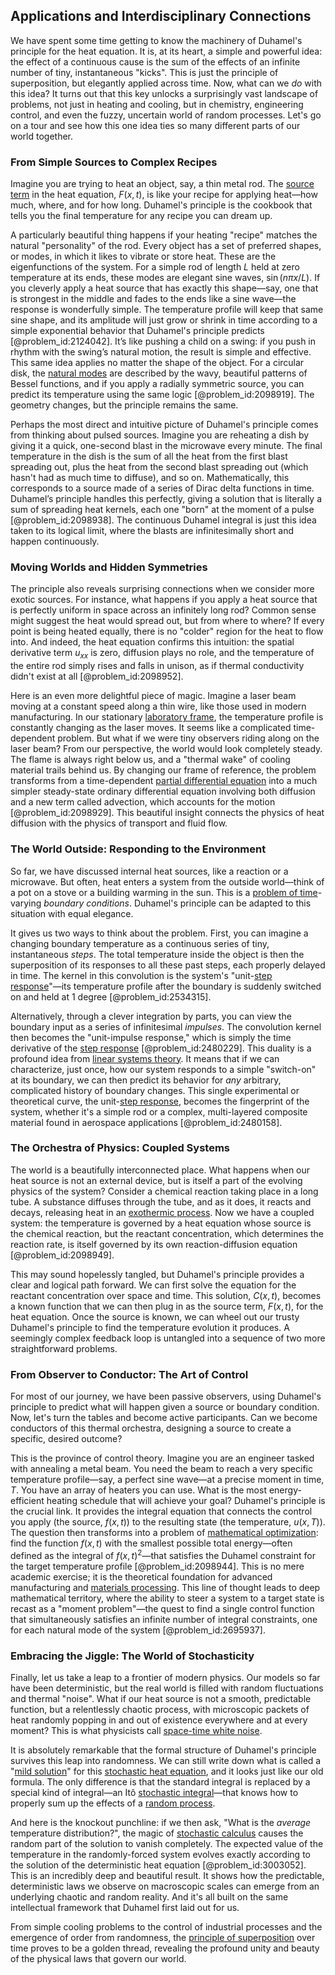 ## Applications and Interdisciplinary Connections

We have spent some time getting to know the machinery of Duhamel's principle for the heat equation. It is, at its heart, a simple and powerful idea: the effect of a continuous cause is the sum of the effects of an infinite number of tiny, instantaneous "kicks". This is just the principle of superposition, but elegantly applied across time. Now, what can we *do* with this idea? It turns out that this key unlocks a surprisingly vast landscape of problems, not just in heating and cooling, but in chemistry, engineering control, and even the fuzzy, uncertain world of random processes. Let's go on a tour and see how this one idea ties so many different parts of our world together.

### From Simple Sources to Complex Recipes

Imagine you are trying to heat an object, say, a thin metal rod. The [source term](@article_id:268617) in the heat equation, $F(x, t)$, is like your recipe for applying heat—how much, where, and for how long. Duhamel's principle is the cookbook that tells you the final temperature for any recipe you can dream up.

A particularly beautiful thing happens if your heating "recipe" matches the natural "personality" of the rod. Every object has a set of preferred shapes, or modes, in which it likes to vibrate or store heat. These are the eigenfunctions of the system. For a simple rod of length $L$ held at zero temperature at its ends, these modes are elegant sine waves, $\sin(n\pi x/L)$. If you cleverly apply a heat source that has exactly this shape—say, one that is strongest in the middle and fades to the ends like a sine wave—the response is wonderfully simple. The temperature profile will keep that same sine shape, and its amplitude will just grow or shrink in time according to a simple exponential behavior that Duhamel's principle predicts [@problem_id:2124042]. It’s like pushing a child on a swing: if you push in rhythm with the swing’s natural motion, the result is simple and effective. This same idea applies no matter the shape of the object. For a circular disk, the [natural modes](@article_id:276512) are described by the wavy, beautiful patterns of Bessel functions, and if you apply a radially symmetric source, you can predict its temperature using the same logic [@problem_id:2098919]. The geometry changes, but the principle remains the same.

Perhaps the most direct and intuitive picture of Duhamel's principle comes from thinking about pulsed sources. Imagine you are reheating a dish by giving it a quick, one-second blast in the microwave every minute. The final temperature in the dish is the sum of all the heat from the first blast spreading out, plus the heat from the second blast spreading out (which hasn't had as much time to diffuse), and so on. Mathematically, this corresponds to a source made of a series of Dirac delta functions in time. Duhamel’s principle handles this perfectly, giving a solution that is literally a sum of spreading heat kernels, each one "born" at the moment of a pulse [@problem_id:2098938]. The continuous Duhamel integral is just this idea taken to its logical limit, where the blasts are infinitesimally short and happen continuously.

### Moving Worlds and Hidden Symmetries

The principle also reveals surprising connections when we consider more exotic sources. For instance, what happens if you apply a heat source that is perfectly uniform in space across an infinitely long rod? Common sense might suggest the heat would spread out, but from where to where? If every point is being heated equally, there is no "colder" region for the heat to flow into. And indeed, the heat equation confirms this intuition: the spatial derivative term $u_{xx}$ is zero, diffusion plays no role, and the temperature of the entire rod simply rises and falls in unison, as if thermal conductivity didn't exist at all [@problem_id:2098952].

Here is an even more delightful piece of magic. Imagine a laser beam moving at a constant speed along a thin wire, like those used in modern manufacturing. In our stationary [laboratory frame](@article_id:166497), the temperature profile is constantly changing as the laser moves. It seems like a complicated time-dependent problem. But what if we were tiny observers riding along on the laser beam? From our perspective, the world would look completely steady. The flame is always right below us, and a "thermal wake" of cooling material trails behind us. By changing our frame of reference, the problem transforms from a time-dependent [partial differential equation](@article_id:140838) into a much simpler steady-state ordinary differential equation involving both diffusion and a new term called advection, which accounts for the motion [@problem_id:2098929]. This beautiful insight connects the physics of heat diffusion with the physics of transport and fluid flow.

### The World Outside: Responding to the Environment

So far, we have discussed internal heat sources, like a reaction or a microwave. But often, heat enters a system from the outside world—think of a pot on a stove or a building warming in the sun. This is a [problem of time](@article_id:202331)-varying *boundary conditions*. Duhamel's principle can be adapted to this situation with equal elegance.

It gives us two ways to think about the problem. First, you can imagine a changing boundary temperature as a continuous series of tiny, instantaneous *steps*. The total temperature inside the object is then the superposition of its responses to all these past steps, each properly delayed in time. The kernel in this convolution is the system's "unit-[step response](@article_id:148049)"—its temperature profile after the boundary is suddenly switched on and held at 1 degree [@problem_id:2534315].

Alternatively, through a clever integration by parts, you can view the boundary input as a series of infinitesimal *impulses*. The convolution kernel then becomes the "unit-impulse response," which is simply the time derivative of the [step response](@article_id:148049) [@problem_id:2480229]. This duality is a profound idea from [linear systems theory](@article_id:172331). It means that if we can characterize, just once, how our system responds to a simple "switch-on" at its boundary, we can then predict its behavior for *any* arbitrary, complicated history of boundary changes. This single experimental or theoretical curve, the unit-[step response](@article_id:148049), becomes the fingerprint of the system, whether it's a simple rod or a complex, multi-layered composite material found in aerospace applications [@problem_id:2480158].

### The Orchestra of Physics: Coupled Systems

The world is a beautifully interconnected place. What happens when our heat source is not an external device, but is itself a part of the evolving physics of the system? Consider a chemical reaction taking place in a long tube. A substance diffuses through the tube, and as it does, it reacts and decays, releasing heat in an [exothermic process](@article_id:146674). Now we have a coupled system: the temperature is governed by a heat equation whose source is the chemical reaction, but the reactant concentration, which determines the reaction rate, is itself governed by its own reaction-diffusion equation [@problem_id:2098949].

This may sound hopelessly tangled, but Duhamel's principle provides a clear and logical path forward. We can first solve the equation for the reactant concentration over space and time. This solution, $C(x,t)$, becomes a known function that we can then plug in as the source term, $F(x,t)$, for the heat equation. Once the source is known, we can wheel out our trusty Duhamel's principle to find the temperature evolution it produces. A seemingly complex feedback loop is untangled into a sequence of two more straightforward problems.

### From Observer to Conductor: The Art of Control

For most of our journey, we have been passive observers, using Duhamel's principle to predict what will happen given a source or boundary condition. Now, let's turn the tables and become active participants. Can we become conductors of this thermal orchestra, designing a source to create a specific, desired outcome?

This is the province of control theory. Imagine you are an engineer tasked with annealing a metal beam. You need the beam to reach a very specific temperature profile—say, a perfect sine wave—at a precise moment in time, $T$. You have an array of heaters you can use. What is the most energy-efficient heating schedule that will achieve your goal? Duhamel's principle is the crucial link. It provides the integral equation that connects the control you apply (the source, $f(x,t)$) to the resulting state (the temperature, $u(x,T)$). The question then transforms into a problem of [mathematical optimization](@article_id:165046): find the function $f(x,t)$ with the smallest possible total energy—often defined as the integral of $f(x,t)^2$—that satisfies the Duhamel constraint for the target temperature profile [@problem_id:2098944]. This is no mere academic exercise; it is the theoretical foundation for advanced manufacturing and [materials processing](@article_id:202793). This line of thought leads to deep mathematical territory, where the ability to steer a system to a target state is recast as a "moment problem"—the quest to find a single control function that simultaneously satisfies an infinite number of integral constraints, one for each natural mode of the system [@problem_id:2695937].

### Embracing the Jiggle: The World of Stochasticity

Finally, let us take a leap to a frontier of modern physics. Our models so far have been deterministic, but the real world is filled with random fluctuations and thermal "noise". What if our heat source is not a smooth, predictable function, but a relentlessly chaotic process, with microscopic packets of heat randomly popping in and out of existence everywhere and at every moment? This is what physicists call [space-time white noise](@article_id:184992).

It is absolutely remarkable that the formal structure of Duhamel's principle survives this leap into randomness. We can still write down what is called a "[mild solution](@article_id:192199)" for this [stochastic heat equation](@article_id:163298), and it looks just like our old formula. The only difference is that the standard integral is replaced by a special kind of integral—an Itô [stochastic integral](@article_id:194593)—that knows how to properly sum up the effects of a [random process](@article_id:269111).

And here is the knockout punchline: if we then ask, "What is the *average* temperature distribution?", the magic of [stochastic calculus](@article_id:143370) causes the random part of the solution to vanish completely. The expected value of the temperature in the randomly-forced system evolves exactly according to the solution of the deterministic heat equation [@problem_id:3003052]. This is an incredibly deep and beautiful result. It shows how the predictable, deterministic laws we observe on macroscopic scales can emerge from an underlying chaotic and random reality. And it's all built on the same intellectual framework that Duhamel first laid out for us.

From simple cooling problems to the control of industrial processes and the emergence of order from randomness, the [principle of superposition](@article_id:147588) over time proves to be a golden thread, revealing the profound unity and beauty of the physical laws that govern our world.